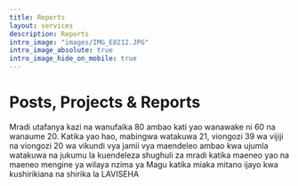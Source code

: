 ```yaml
---
title: Reports
layout: services
description: Reports
intro_image: "images/IMG_E8212.JPG" 
intro_image_absolute: true
intro_image_hide_on_mobile: true
---
```


# Posts, Projects & Reports
Mradi utafanya kazi na wanufaika 80 ambao kati yao wanawake ni 60 na wanaume 20. Katika yao hao, mabingwa watakuwa 21, viongozi 39 wa vijiji na viongozi 20 wa vikundi vya jamii vya maendeleo ambao kwa ujumla watakuwa na jukumu la kuendeleza shughuli za mradi katika maeneo yao na maeneo mengine ya wilaya nzima ya Magu katika miaka mitano ijayo kwa kushirikiana na shirika la LAVISEHA
